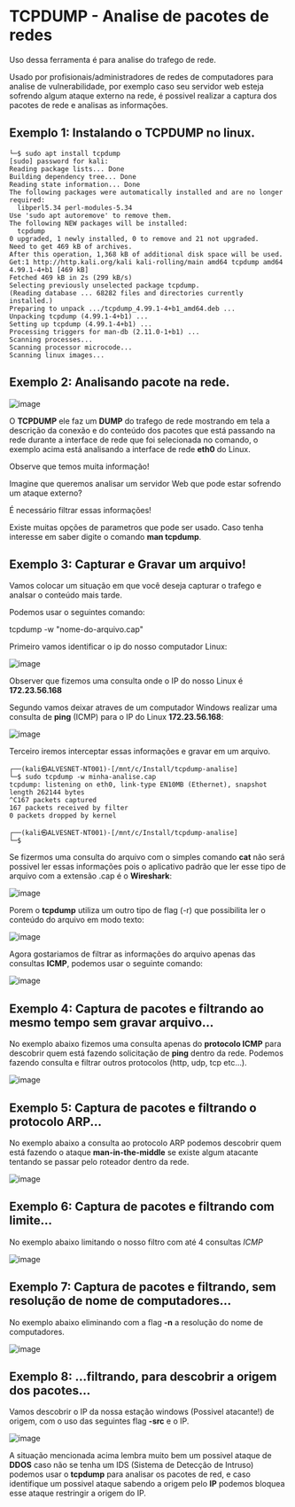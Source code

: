 # TCPDUMP - Analise de pacotes de redes

Uso dessa ferramenta é para analise do trafego de rede.

Usado por profisionais/administradores de redes de computadores para analise de vulnerabilidade, por exemplo caso seu servidor web esteja sofrendo algum ataque externo na rede, é possivel realizar a captura dos pacotes de rede e analisas as informações.

## Exemplo 1: Instalando o **TCPDUMP** no linux.

```
└─$ sudo apt install tcpdump
[sudo] password for kali:
Reading package lists... Done
Building dependency tree... Done
Reading state information... Done
The following packages were automatically installed and are no longer required:
  libperl5.34 perl-modules-5.34
Use 'sudo apt autoremove' to remove them.
The following NEW packages will be installed:
  tcpdump
0 upgraded, 1 newly installed, 0 to remove and 21 not upgraded.
Need to get 469 kB of archives.
After this operation, 1,368 kB of additional disk space will be used.
Get:1 http://http.kali.org/kali kali-rolling/main amd64 tcpdump amd64 4.99.1-4+b1 [469 kB]
Fetched 469 kB in 2s (299 kB/s)
Selecting previously unselected package tcpdump.
(Reading database ... 68282 files and directories currently installed.)
Preparing to unpack .../tcpdump_4.99.1-4+b1_amd64.deb ...
Unpacking tcpdump (4.99.1-4+b1) ...
Setting up tcpdump (4.99.1-4+b1) ...
Processing triggers for man-db (2.11.0-1+b1) ...
Scanning processes...
Scanning processor microcode...
Scanning linux images...
```

## Exemplo 2: Analisando pacote na rede.

![image](https://user-images.githubusercontent.com/33209944/210156323-1d0afb28-52d4-4792-9c22-dc74d0a252d0.png)

O **TCPDUMP** ele faz um **DUMP** do trafego de rede mostrando em tela a descrição da conexão e do conteúdo dos pacotes que está passando na rede durante a interface de rede que foi selecionada no comando, o exemplo acima está analisando a interface de rede **eth0** do Linux. 

Observe que temos muita informação!

Imagine que queremos analisar um servidor Web que pode estar sofrendo um ataque externo?

É necessário filtrar essas informações!

Existe muitas opções de parametros que pode ser usado. Caso tenha interesse em saber digite o comando **man tcpdump**.

## Exemplo 3: Capturar e Gravar um arquivo!

Vamos colocar um situação em que você deseja capturar o trafego e analsar o conteúdo mais tarde.

Podemos usar o seguintes comando:

tcpdump -w "nome-do-arquivo.cap"

Primeiro vamos identificar o ip do nosso computador Linux:

![image](https://user-images.githubusercontent.com/33209944/210157430-cf4262dc-3fa6-4438-b255-aa164b814324.png)

Observer que fizemos uma consulta onde o IP do nosso Linux é **172.23.56.168**

Segundo vamos deixar atraves de um computador Windows realizar uma consulta de **ping** (ICMP) para o IP do Linux **172.23.56.168**:

![image](https://user-images.githubusercontent.com/33209944/210157492-da48a9f1-4b66-4c9f-9ff8-775bc7588a8e.png)

Terceiro iremos interceptar essas informações e gravar em um arquivo.

```
┌──(kali㉿ALVESNET-NT001)-[/mnt/c/Install/tcpdump-analise]
└─$ sudo tcpdump -w minha-analise.cap
tcpdump: listening on eth0, link-type EN10MB (Ethernet), snapshot length 262144 bytes
^C167 packets captured
167 packets received by filter
0 packets dropped by kernel

┌──(kali㉿ALVESNET-NT001)-[/mnt/c/Install/tcpdump-analise]
└─$

```

Se fizermos uma consulta do arquivo com o simples comando **cat** não será possivel ler essas informações pois o aplicativo padrão que ler esse tipo de arquivo com a extensão .cap é o **Wireshark**:

![image](https://user-images.githubusercontent.com/33209944/210157560-e9e2ffd9-1e8d-4ff5-8f2d-f09533b1d686.png)

Porem o **tcpdump** utiliza um outro tipo de flag (-r) que possibilita ler o conteúdo do arquivo em modo texto:

![image](https://user-images.githubusercontent.com/33209944/210157587-a4f40d46-57fc-416f-b249-9052a56afe31.png)

Agora gostariamos de filtrar as informações do arquivo apenas das consultas **ICMP**, podemos usar o seguinte comando:

![image](https://user-images.githubusercontent.com/33209944/210157700-7dcd746e-9fe4-4752-b4f9-4e31a6c566f8.png)

## Exemplo 4: Captura de pacotes e filtrando ao mesmo tempo sem gravar arquivo...

No exemplo abaixo fizemos uma consulta apenas do **protocolo ICMP** para descobrir quem está fazendo solicitação de **ping** dentro da rede. Podemos fazendo consulta e filtrar outros protocolos (http, udp, tcp etc...).

![image](https://user-images.githubusercontent.com/33209944/210157907-1cf50a61-639d-4a6f-acad-f48ae9a231cd.png)

## Exemplo 5: Captura de pacotes e filtrando o protocolo ARP...

No exemplo abaixo a consulta ao protocolo ARP podemos descobrir quem está fazendo o ataque **man-in-the-middle** se existe algum atacante tentando se passar pelo roteador dentro da rede.

![image](https://user-images.githubusercontent.com/33209944/210158028-6a3a0327-005e-4e39-9d9c-b30a58f870d4.png)

## Exemplo 6: Captura de pacotes e filtrando com limite...

No exemplo abaixo limitando o nosso filtro com até 4 consultas *ICMP*

![image](https://user-images.githubusercontent.com/33209944/210158075-2628c826-5045-4f79-af83-ea4529de1c38.png)

## Exemplo 7: Captura de pacotes e filtrando, sem resolução de nome de computadores...

No exemplo abaixo eliminando com a flag **-n** a resolução do nome de computadores.

![image](https://user-images.githubusercontent.com/33209944/210158119-40dc4db2-b4af-476a-9f5f-16d0c984abb2.png)

## Exemplo 8: ...filtrando, para descobrir a origem dos pacotes...

Vamos descobrir o IP da nossa estação windows (Possivel atacante!) de origem, com o uso das seguintes flag **-src** e o IP.

![image](https://user-images.githubusercontent.com/33209944/210158258-2bd93c66-e343-4e05-8508-352924e88d8f.png)

A situação mencionada acima lembra muito bem um possivel ataque de **DDOS** caso não se tenha um IDS (Sistema de Detecção de Intruso) podemos usar o **tcpdump** para analisar os pacotes de red, e caso identifique um possivel ataque sabendo a origem pelo **IP** podemos bloquea esse ataque restringir a origem do IP. 


